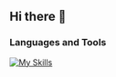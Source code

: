 ## Hi there 👋

### Languages and Tools
[![My Skills](https://skillicons.dev/icons?i=js,ts,php,laravel,vue,react,nuxt,next)](https://skillicons.dev)

<!--
**abe-yuya/abe-yuya** is a ✨ _special_ ✨ repository because its `README.md` (this file) appears on your GitHub profile.

Here are some ideas to get you started:

- 🔭 I’m currently working on ...
- 🌱 I’m currently learning ...
- 👯 I’m looking to collaborate on ...
- 🤔 I’m looking for help with ...
- 💬 Ask me about ...
- 📫 How to reach me: ...
- 😄 Pronouns: ...
- ⚡ Fun fact: ...
-->

